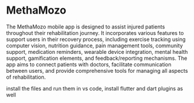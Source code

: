 # MethaMozo

The MethaMozo mobile app is designed to assist injured patients throughout their rehabilitation journey. It incorporates various features to support users in their recovery process, including exercise tracking using computer vision, nutrition guidance, pain management tools, community support, medication reminders, wearable device integration, mental health support, gamification elements, and feedback/reporting mechanisms. The app aims to connect patients with doctors, facilitate communication between users, and provide comprehensive tools for managing all aspects of rehabilitation.


install the files and run them in vs code, install flutter and dart plugins as well

